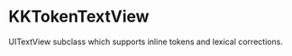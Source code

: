 KKTokenTextView
===============

UITextView subclass which supports inline tokens and lexical corrections.

